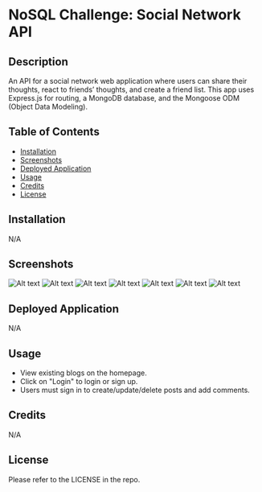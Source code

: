 # NoSQL Challenge: Social Network API

## Description

An API for a social network web application where users can share their thoughts, react to friends’ thoughts, and create a friend list. This app uses Express.js for routing, a MongoDB database, and the Mongoose ODM (Object Data Modeling).

## Table of Contents

- [Installation](#installation)
- [Screenshots](#screenshots)
- [Deployed Application](#deployed-application)
- [Usage](#usage)
- [Credits](#credits)
- [License](#license)

## Installation

N/A

## Screenshots

![Alt text](/public/images/1.png)
![Alt text](/public/images/2.png)
![Alt text](/public/images/3.png)
![Alt text](/public/images/4.png)
![Alt text](/public/images/5.png)
![Alt text](/public/images/6.png)
![Alt text](/public/images/7.png)

## Deployed Application

N/A

## Usage

- View existing blogs on the homepage.
- Click on "Login" to login or sign up.
- Users must sign in to create/update/delete posts and add comments.

## Credits

N/A

## License

Please refer to the LICENSE in the repo.
